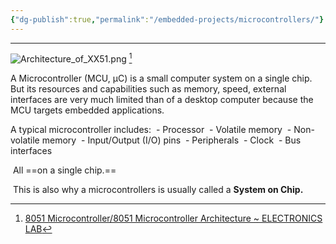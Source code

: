 ```yaml
---
{"dg-publish":true,"permalink":"/embedded-projects/microcontrollers/"}
---
```


---

![Architecture_of_XX51.png](/img/user/EmbeddedProjects/Reference%20images/Architecture_of_XX51.png)
[^1]

A Microcontroller (MCU, μC) is a small computer system on a single chip. But its resources and capabilities such as memory, speed, external interfaces are very much limited than of a desktop computer because the MCU targets embedded applications.

A typical microcontroller includes:
 - Processor
 - Volatile memory
 - Non-volatile memory
 - Input/Output (I/O) pins
 - Peripherals
 - Clock
 - Bus interfaces

 All ==on a single chip.==

 This is also why a microcontrollers is usually called a **System on Chip.**
 
[^1]:[8051 Microcontroller/8051 Microcontroller Architecture ~ ELECTRONICS LAB](https://electronicsirfan.blogspot.com/2013/12/8051-microcontroller8051.html)
